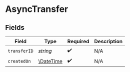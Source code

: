 # AsyncTransfer


## Fields

| Field                                                         | Type                                                          | Required                                                      | Description                                                   |
| ------------------------------------------------------------- | ------------------------------------------------------------- | ------------------------------------------------------------- | ------------------------------------------------------------- |
| `transferID`                                                  | *string*                                                      | :heavy_check_mark:                                            | N/A                                                           |
| `createdOn`                                                   | [\DateTime](https://www.php.net/manual/en/class.datetime.php) | :heavy_check_mark:                                            | N/A                                                           |